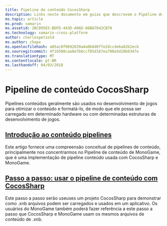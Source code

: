 ```yaml
---
title: Pipeline de conteúdo CocosSharp
description: Links neste documento em guias que descrevem o Pipeline de conteúdo CocosSharp.
ms.topic: article
ms.prod: xamarin
ms.assetid: 2BC895E5-BDFD-443D-A96D-86BA7042CB70
ms.technology: xamarin-cross-platform
author: charlespetzold
ms.author: chape
ms.openlocfilehash: a05ac0f9692639a4a0b8d0ffe2dccde6a82b2ecb
ms.sourcegitcommit: 4f1b508caa8e7b6ccf85d167ea700a5d28b0347e
ms.translationtype: MT
ms.contentlocale: pt-BR
ms.lasthandoff: 04/03/2018
---
```

# <a name="cocossharp-content-pipeline"></a>Pipeline de conteúdo CocosSharp

Pipelines conteúdos geralmente são usados no desenvolvimento de jogos para otimizar o conteúdo e formatá-lo, de modo que ele possa ser carregado em determinado hardware ou com determinadas estruturas de desenvolvimento de jogos.

##  <a name="introduction-to-content-pipelinesgraphics-gamescocossharpcontent-pipelineintroductionmd"></a>[Introdução ao conteúdo pipelines](~/graphics-games/cocossharp/content-pipeline/introduction.md)

Este artigo fornece uma compreensão conceitual de pipelines de conteúdo, principalmente nos concentrarmos no Pipeline de conteúdo de MonoGame, que é uma implementação de pipeline conteúdo usada com CocosSharp e MonoGame.

##  <a name="walkthrough--using-the-content-pipeline-with-cocossharpgraphics-gamescocossharpcontent-pipelinewalkthroughmd"></a>[Passo a passo: usar o pipeline de conteúdo com CocosSharp](~/graphics-games/cocossharp/content-pipeline/walkthrough.md)

Este passo a passo serão useuses um projeto CocosSharp para demonstrar como .xnb arquivos podem ser carregados e usados em um aplicativo.  Os usuários do MonoGame também poderá fazer referência a este passo a passo que CocosSharp e MonoGame usam os mesmos arquivos de conteúdo de .xnb.  
